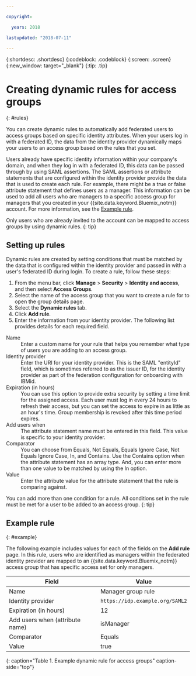 ```yaml
---

copyright:

  years: 2018

lastupdated: "2018-07-11"

---
```


{:shortdesc: .shortdesc}
{:codeblock: .codeblock}
{:screen: .screen}
{:new_window: target="_blank"}
{:tip: .tip}

# Creating dynamic rules for access groups
{: #rules}

You can create dynamic rules to automatically add federated users to access groups based on specific identity attributes. When your users log in with a federated ID, the data from the identity provider dynamically maps your users to an access group based on the rules that you set.

Users already have specific identity information within your company's domain, and when they log in with a federated ID, this data can be passed through by using SAML assertions. The SAML assertions or attribute statements that are configured within the identity provider provide the data that is used to create each rule. For example, there might be a true or false attribute statement that defines users as a manager. This information can be used to add all users who are managers to a specific access group for managers that you created in your {{site.data.keyword.Bluemix_notm}} account. For more information, see the [Example rule](accessgroup_rules.html#example).

Only users who are already invited to the account can be mapped to access groups by using dynamic rules.
{: tip}

## Setting up rules

Dynamic rules are created by setting conditions that must be matched by the data that is configured within the identity provider and passed in with a user's federated ID during login. To create a rule, follow these steps:

1. From the menu bar, click **Manage** &gt; **Security** &gt; **Identity and access**, and then select **Access Groups**.
2. Select the name of the access group that you want to create a rule for to open the group details page.
3. Select the **Dynamic rules** tab.
4. Click **Add rule**.
5. Enter the information from your identity provider. The following list provides details for each required field.

<dl>
<dt>Name</dt>
<dd>Enter a custom name for your rule that helps you remember what type of users you are adding to an access group.</dd>
<dt>Identity provider</dt>
<dd>Enter the URI for your identity provider. This is the SAML "entityId" field, which is sometimes referred to as the issuer ID, for the identity provider as part of the federation configuration for onboarding with IBMid.</dd>
<dt>Expiration (in hours)</dt>
<dd>You can use this option to provide extra security by setting a time limit for the assigned access. Each user must log in every 24 hours to refresh their access, but you can set the access to expire in as little as an hour's time. Group membership is revoked after this time period expires.</dd>
<dt>Add users when</dt>
<dd>The attribute statement name must be entered in this field. This value is specific to your identity provider.</dd>
<dt>Comparator</dt>
<dd>You can choose from Equals, Not Equals, Equals Ignore Case, Not Equals Ignore Case, In, and Contains. Use the Contains option when the attribute statement has an array type. And, you can enter more than one value to be matched by using the In option.</dd>
<dt>Value</dt>
<dd>Enter the attribute value for the attribute statement that the rule is comparing against.</dd>
</dl>

You can add more than one condition for a rule. All conditions set in the rule must be met for a user to be added to an access group.
{: tip}

## Example rule
{: #example}

The following example includes values for each of the fields on the **Add rule** page. In this rule, users who are identified as managers within the federated identity provider are mapped to an {{site.data.keyword.Bluemix_notm}} access group that has specific access set for only managers.

| Field | Value |
|----------|---------|
| Name | Manager group rule |
| Identity provider | `https://idp.example.org/SAML2` |
| Expiration (in hours) | 12 |
| Add users when (attribute name) | isManager |
| Comparator | Equals  |
| Value |  true |
{: caption="Table 1. Example dynamic rule for access groups" caption-side="top"}

